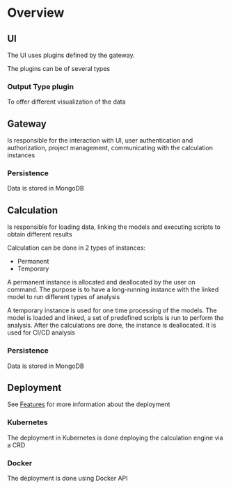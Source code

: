 ﻿# Overview

## UI

The UI uses plugins defined by the gateway.

The plugins can be of several types

### Output Type plugin

To offer different visualization of the data

## Gateway

Is responsible for the interaction with UI, user authentication and authorization, project management, communicating
with the calculation instances

### Persistence

Data is stored in MongoDB

## Calculation

Is responsible for loading data, linking the models and executing scripts to obtain different results

Calculation can be done in 2 types of instances:

- Permanent
- Temporary

A permanent instance is allocated and deallocated by the user on command. The purpose is to have a long-running instance
with the linked model to run different types of analysis

A temporary instance is used for one time processing of the models. The model is loaded and linked, a set of predefined
scripts is run to perform the analysis. After the calculations are done, the instance is deallocated. It is used for
CI/CD analysis

### Persistence

Data is stored in MongoDB

## Deployment

See [Features](features.md) for more information about the deployment

### Kubernetes

The deployment in Kubernetes is done deploying the calculation engine via a CRD

### Docker

The deployment is done using Docker API
